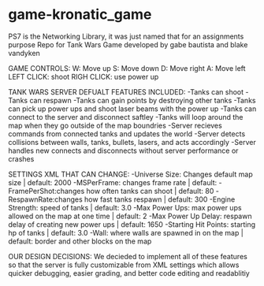 # game-kronatic_game
PS7 is the Networking Library, it was just named that for an assignments purpose
Repo for Tank Wars Game
developed by gabe bautista and blake vandyken

GAME CONTROLS:
W: Move up
S: Move down
D: Move right
A: Move left
LEFT CLICK: shoot
RIGH CLICK: use power up

TANK WARS SERVER DEFUALT FEATURES INCLUDED:
	-Tanks can shoot
	-Tanks can respawn
	-Tanks can gain points by destroying other tanks
	-Tanks can pick up power ups and shoot laser beams with the power up
	-Tanks can connect to the server and disconnect saftley
	-Tanks will loop around the map when they go outside of the map boundries
	-Server recieves commands from connected tanks and updates the world
	-Server detects collisions between walls, tanks, bullets, lasers, and acts accordingly
	-Server handles new connects and disconnects without server performance or crashes	

SETTINGS XML THAT CAN CHANGE:
	-Universe Size: Changes default map size | default: 2000
	-MSPerFrame: changes frame rate | default: 
	-FramePerShot:changes how often tanks can shoot | default: 80
	-RespawnRate:changes how fast tanks respawn | default: 300
	-Engine Strength: speed of tanks | default: 3.0
	-Max Power Ups: max power ups allowed on the map at one time | default: 2
	-Max Power Up Delay: respawn delay of creating new power ups | default: 1650
	-Starting Hit Points: starting hp of tanks | default: 3.0
	-Wall: where walls are spawned in on the map | default: border and other blocks on the map

OUR DESIGN DECISIONS:
	We decieded to implement all of these features so that the server is fully customizable from XML settings which allows quicker debugging, easier grading, and better code editing and readablitiy